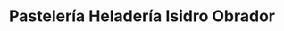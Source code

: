 ---
title: "Pastelería Heladería Isidro Obrador"
url: /santo-domingo-de-la-calzada/pasteleria-heladeria-isidro-obrador/
shop: Konditorei
---